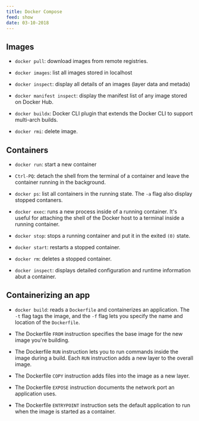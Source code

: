 ```yaml
---
title: Docker Compose
feed: show
date: 03-10-2018
---
```


## Images

- `docker pull`: download images from remote registries.

- `docker images`: list all images stored in localhost

- `docker inspect`: display all details of an images (layer data and metada)

- `docker manifest inspect`: display the manifest list of any image stored on Docker Hub.

- `docker buildx`: Docker CLI plugin that extends the Docker CLI to support multi-arch builds.

- `docker rmi`: delete image.

## Containers

- `docker run`: start a new container

-  `Ctrl-PQ`: detach the shell from the terminal of a container and leave the container running in the background.

-  `docker ps`: list all containers in the running state. The `-a` flag also display stopped contaners.

- `docker exec`: runs a new process inside of a running container. It's useful for attaching the shell of the Docker host to a terminal inside a running container.

- `docker stop`: stops a running container and put it in the exited `(0)` state.

- `docker start`: restarts a stopped container.

- `docker rm`: deletes a stopped container.

- `docker inspect`:  displays detailed configuration and runtime information abut a container.

## Containerizing an app

- `docker build`: reads a `Dockerfile` and containerizes an application. The `-t` flag tags the image, and the `-f` flag lets you specify the name and location of the `Dockerfile`.

- The Dockerfile `FROM` instruction specifies the base image for the new image you're building.

- The Dockerfile `RUN` instruction lets you to run commands inside the image during a build. Each `RUN` instruction adds a new layer to the overall image.

- The Dockerfile `COPY` instruction adds files into the image as a new layer.

- The Dockerfile `EXPOSE` instruction documents the network port an application uses.

- The Dockerfile `ENTRYPOINT` instruction sets the default application to run when the image is started as a container.
